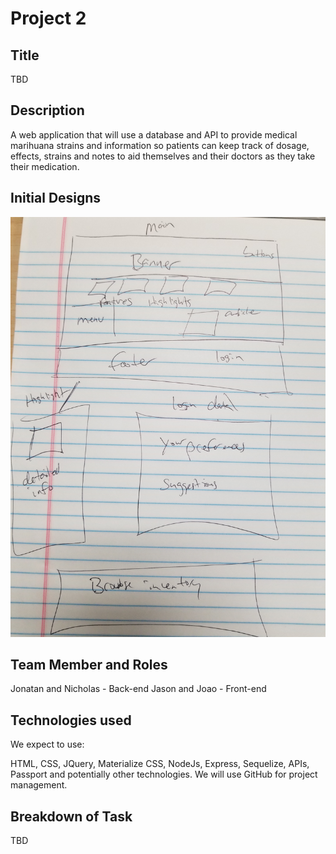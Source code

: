 # Project 2

## Title

TBD

## Description

A web application that will use a database and API to provide medical marihuana strains and information so patients can keep track of dosage, effects, strains and notes to aid themselves and their doctors as they take their medication.

## Initial Designs

!["Initial Design"](./public/images/wireframe.jpg)

## Team Member and Roles

Jonatan and Nicholas - Back-end
Jason and Joao - Front-end

## Technologies used

We expect to use:

HTML, CSS, JQuery, Materialize CSS, NodeJs, Express, Sequelize, APIs, Passport and potentially other technologies. We will use GitHub for project management. 

## Breakdown of Task

TBD


